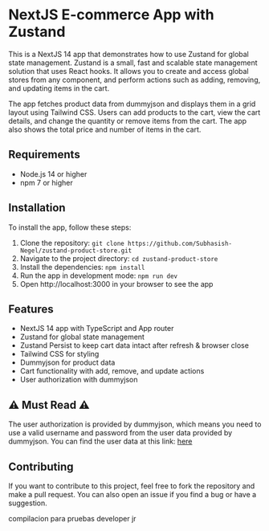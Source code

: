 # NextJS E-commerce App with Zustand

This is a NextJS 14 app that demonstrates how to use Zustand for global state management. Zustand is a small, fast and scalable state management solution that uses React hooks. It allows you to create and access global stores from any component, and perform actions such as adding, removing, and updating items in the cart.

The app fetches product data from dummyjson and displays them in a grid layout using Tailwind CSS. Users can add products to the cart, view the cart details, and change the quantity or remove items from the cart. The app also shows the total price and number of items in the cart.

## Requirements

- Node.js 14 or higher
- npm 7 or higher

## Installation

To install the app, follow these steps:

1. Clone the repository: `git clone https://github.com/Subhasish-Negel/zustand-product-store.git`
2. Navigate to the project directory: `cd zustand-product-store`
3. Install the dependencies: `npm install`
4. Run the app in development mode: `npm run dev`
5. Open http://localhost:3000 in your browser to see the app

## Features

- NextJS 14 app with TypeScript and App router
- Zustand for global state management
- Zustand Persist to keep cart data intact after refresh & browser close 
- Tailwind CSS for styling
- Dummyjson for product data
- Cart functionality with add, remove, and update actions
- User authorization with dummyjson

## **⚠️ Must Read ⚠️**

The user authorization is provided by dummyjson, which means you need to use a valid username and password from the user data provided by dummyjson. You can find the user data at this link: [here](https://dummyjson.com/users)


## Contributing

If you want to contribute to this project, feel free to fork the repository and make a pull request. You can also open an issue if you find a bug or have a suggestion.



compilacion para pruebas developer jr
